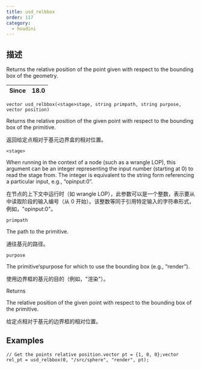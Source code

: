 ```yaml
---
title: usd_relbbox
order: 117
category:
  - houdini
---
```

    
## 描述

Returns the relative position of the point given with respect to the bounding
box of the geometry.

| Since | 18.0 |
| ----- | ---- |

`vector usd_relbbox(<stage>stage, string primpath, string purpose, vector position)`

Returns the relative position of the given point with respect to the bounding
box of the primitive.

返回给定点相对于基元边界盒的相对位置。

`<stage>`

When running in the context of a node (such as a wrangle LOP), this argument
can be an integer representing the input number (starting at 0) to read the
stage from. The integer is equivalent to the string form referencing a
particular input, e.g., “opinput:0”.

在节点的上下文中运行时（如 wrangle LOP），此参数可以是一个整数，表示要从中读取阶段的输入编号（从 0
开始）。该整数等同于引用特定输入的字符串形式，例如，"opinput:0"。

`primpath`

The path to the primitive.

通往基元的路径。

`purpose`

The primitive‘spurpose for which to use the bounding box (e.g., “render”).

使用边界框的基元的目的（例如，"渲染"）。

Returns

The relative position of the given point with respect to the bounding box of
the primitive.

给定点相对于基元的边界框的相对位置。

## Examples

    // Get the points relative position.vector pt = {1, 0, 0};vector rel_pt = usd_relbbox(0, "/src/sphere", "render", pt);
